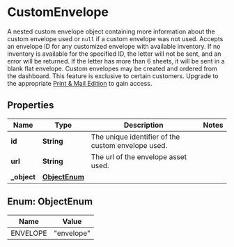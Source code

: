 

# CustomEnvelope

A nested custom envelope object containing more information about the custom envelope used or `null` if a custom envelope was not used.  Accepts an envelope ID for any customized envelope with available inventory. If no inventory is available for the specified ID, the letter will not be sent, and an error will be returned. If the letter has more than 6 sheets, it will be sent in a blank flat envelope. Custom envelopes may be created and ordered from the dashboard. This feature is exclusive to certain customers. Upgrade to the appropriate [Print & Mail Edition](https://dashboard.lob.com/#/settings/editions) to gain access.

## Properties

Name | Type | Description | Notes
------------ | ------------- | ------------- | -------------
**id** | **String** | The unique identifier of the custom envelope used. | 
**url** | **String** | The url of the envelope asset used. | 
**_object** | [**ObjectEnum**](#ObjectEnum) |  | 



## Enum: ObjectEnum

Name | Value
---- | -----
ENVELOPE | &quot;envelope&quot;



